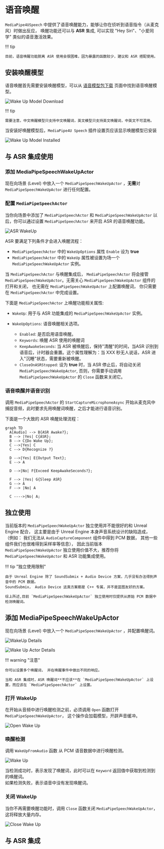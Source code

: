 # 语音唤醒

`MediaPipe4USpeech` 中提供了语音唤醒能力，能够让你在侦听到语音指令（从麦克风）时做出反应，
唤醒功能还可以与 **ASR** 集成, 可以实现 "Hey Siri"、"小爱同学" 类似的语音激活效果。

!!! tip

    目前，语音唤醒功能脱离 ASR 使用会很困难，因为暴露的函数较少，建议和 ASR 搭配使用。

## 安装唤醒模型

语音唤醒首先需要安装唤醒模型，可以从 [语音模型包下载](https://huggingface.co/endink/M4U-Speech-Models/tree/main) 页面中找到语音唤醒模型。

![Wake Up Model Download](./images/wakeup/model_download.jpg)

!!! tip

    需要注意，中文唤醒模型只支持中文唤醒词，英文模型只支持英文唤醒词，中英文不可混用。   


当安装好唤醒模型后，`MediaPipe4U Speech` 插件设置页应该显示唤醒模型已安装

![Wake Up Model Installed](./images/wakeup/wakeup_installed.jpg)


## 与 ASR 集成使用

### 添加 MediaPipeSpeechWakeUpActor

现在向场景 (Level) 中放入一个 `MediaPipeSpeechWakeUpActor` ，**无需**对 `MediaPipeSpeechWakeUpActor` 进行任何配置。

### 配置 `MediaPipeSpeechActor`

当你向场景中添加了 `MediaPipeSpeechActor` 和 `MediaPipeSpeechWakeUpActor` 以后，你可以通过设置 `MediaPipeSpeechActor` 来开启 ASR 的语音唤醒功能。

![ASR WakeUp](./images/wakeup/asr_wakeup.jpg)

ASR 要满足下列条件才会进入唤醒流程：

- `MediaPipeSpeechActor` 中的 `WakeUpOptions` 属性 `Enable` 设为 **true**
- `MediaPipeSpeechActor` 中的 `WakeUp` 属性被设置为场一个 `MediaPipeSpeechWakeUpActor` 实例。


当 `MediaPipeSpeechActor` 与唤醒集成后，  `MediaPipeSpeechActor` 将会接管 `MediaPipeSpeechWakeUpActor`。无需关心 `MediaPipeSpeechWakeUpActor` 组件的打开和关闭， 也无需在 `MediaPipeSpeechWakeUpActor` 上配置唤醒词， 你只需要在 `MediaPipeSpeechActor` 中完成设置。

下面是 `MediaPipeSpeechActor` 上唤醒功能相关属性:   

- `WakeUp`: 用于与 ASR 功能集成的 `MediaPipeSpeechWakeUpActor` 实例。
- `WakeUpOptions`: 语音唤醒相关选项。

  - `Enabled`: 是否启用语音唤醒。
  - `Keywords`: 唤醒 ASR 使用的唤醒词
  - `KeepAwakeSeconds`: 当 ASR 被唤醒后，保持"清醒"的时间，当ASR 识别到语音后，计时器会重置。这个属性理解为：当 XXX 秒无人说话，ASR 进入"沉睡"状态，需要重新被唤醒。
  - `CloseOnASRStopped`: 设为 **true** 时，当 ASR 停止后，将自动关闭 `MediaPipeSpeechWakeUpActor`, 否则，你需要手动调用 `MediaPipeSpeechWakeUpActor` 的 `Close` 函数来关闭它。


### 语音唤醒并语音识别

调用 `MediaPipeSpeechActor` 的 `StartCaptureMicrophoneAsync` 开始从麦克风中捕捉音频，此时要求先用唤醒词唤醒，之后才能进行语音识别。

下面是一个大致的 ASR 唤醒处理流程：

``` mermaid
graph TD
  A[Audio] --> B{ASR Awake?};
  B --> |Yes| C{ASR};
  B --> C{Do Wake Up};
  C -->|Yes| C
  C --> D{Recognize ?}

  D -->|Yes| E{Output Text};
  E --> A
 
  D -->|No| F{Exceed KeepAwakeSeconds?};

  F --> |Yes| G{Sleep ASR}
  G --> A
  F --> |No| A
  
  C ---->|No| A;
```

## 独立使用

当前版本的 `MediaPipeSpeechWakeUpActor` 独立使用并不能很好的和 Unreal Engine 配合， 这主要是由于 Unreal Engine 本身声音系统设计的缺陷造成，
（例如： 我们无法从 `AudioCaptureComponent` 组件中得到 PCM 数据， 其他一些组件我们也很难得到采样率等信息），
因此当前版本 `MediaPipeSpeechWakeUpActor` 独立使用价值不大，推荐你将 `MediaPipeSpeechWakeUpActor` 和 ASR 功能集成使用。

!!! tip "独立使用限制"

    由于 Unreal Engine 除了 SoundSubmix + Audio Device 方案，几乎没有办法得到声音中的 PCM 数据。   
    SoundSubmix， Audio Device 这类方案都是 C++ 专属，并不是蓝图友好的方案。   

    综上所述,目前 `MediaPipeSpeechWakeUpActor` 独立使用时仅提供从原始 PCM 数据中检测唤醒词。

## 添加 MediaPipeSpeechWakeUpActor

现在向场景 (Level) 中放入一个 `MediaPipeSpeechWakeUpActor` ，并配置唤醒词。

![WakeUp Details](./images/wakeup/wakeup_actor_details.jpg)

![Wake Up Actor Details](./images/wakeup/wakeup_actor_details.jpg)

!!! warning "注意"

    你可以设置多个唤醒词， 并在唤醒事件中做出不同的响应。

    当和 ASR 集成时，ASR 唤醒词**不应该**在 `MediaPipeSpeechWakeUpActor` 上设置，而应该在 `MediaPipeSpeechActor` 上设置。

### 打开 WakeUp

在开始从音频中进行唤醒检测之前，必须调用 `Open` 函数打开 `MediaPipeSpeechWakeUpActor`， 这个操作会加载模型，开辟声音缓冲。

![Open Wake Up](./images/wakeup/open_wakeup.jpg)


### 唤醒检测

调用 `WakeUpFromAudio` 函数 从 PCM 语音数据中进行唤醒检测。

![Wake Up](./images/wakeup/wakeup_from_audio_async.jpg)

当检测成功时，表示发现了唤醒词，此时可以在 `Keyword` 返回值中获取到检测到的唤醒词。    
如果检测失败，表示语音中没有发现唤醒词。

### 关闭 WakeUp

当你不再需要唤醒功能时，调用 `Close` 函数关闭 `MediaPipeSpeechWakeUpActor`， 这将释放大量内存。

![Close Wake Up](./images/wakeup/close_wakeup.jpg)

## 与 ASR 集成